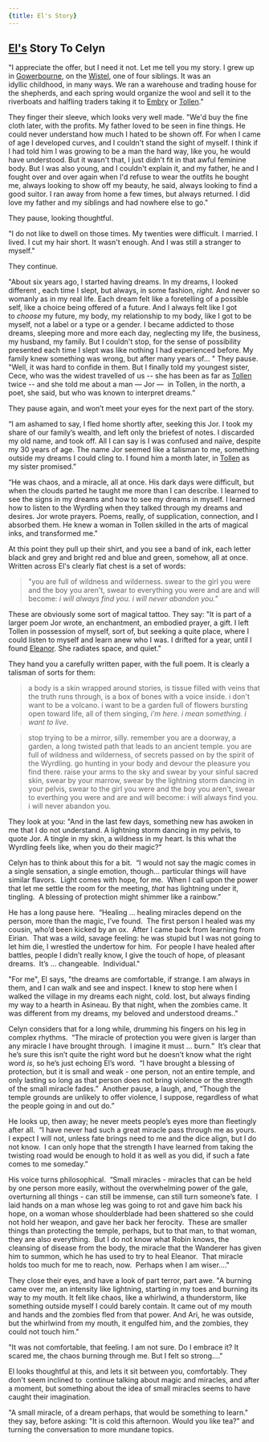 ```yaml
---
{title: El's Story}
---
```

## [El's](<../../../../people/sembarans/el.md>) Story To Celyn

"I appreciate the offer, but I need it not. Let me tell you my story. I grew up in [Gowerbourne](<../../../../gazetteer/greater-sembara/sembara/heartlands/gowerbourne.md>), on the [Wistel](<../../../../gazetteer/greater-sembara/rivers/wistel-enst-watershed/wistel.md>), one of four siblings. It was an idyllic childhood, in many ways. We ran a warehouse and trading house for the shepherds, and each spring would organize the wool and sell it to the riverboats and halfling traders taking it to [Embry](<../../../../gazetteer/greater-sembara/sembara/heartlands/embry.md>) or [Tollen](<../../../../gazetteer/western-green-sea/tollen/tollen.md>)." 

They finger their sleeve, which looks very well made. "We'd buy the fine cloth later, with the profits. My father loved to be seen in fine things. He could never understand how much I hated to be shown off. For when I came of age I developed curves, and I couldn't stand the sight of myself. I think if I had told him I was growing to be a man the hard way, like you, he would have understood. But it wasn't that, I just didn't fit in that awful feminine body. But I was also young, and I couldn't explain it, and my father, he and I fought over and over again when I'd refuse to wear the outfits he bought me, always looking to show off my beauty, he said, always looking to find a good suitor. I ran away from home a few times, but always returned. I did love my father and my siblings and had nowhere else to go."
 
They pause, looking thoughtful.  
 
"I do not like to dwell on those times. My twenties were difficult. I married. I lived. I cut my hair short. It wasn't enough. And I was still a stranger to myself."

They continue. 

"About six years ago, I started having dreams. In my dreams, I looked different , each time I slept, but always, in some fashion, _right._ And never so womanly as in my real life. Each dream felt like a foretelling of a possible self, like a choice being offered of a future. And I always felt like I got to _choose_ my future, my body, my relationship to my body, like I got to be myself, not a label or a type or a gender. I became addicted to those dreams, sleeping more and more each day, neglecting my life, the business, my husband, my family. But I couldn't stop, for the sense of possibility presented each time I slept was like nothing I had experienced before. My family knew something was wrong, but after many years of... " They pause. "Well, it was hard to confide in them. But I finally told my youngest sister, Cece, who was the widest travelled of us -- she has been as far as [Tollen](<../../../../gazetteer/western-green-sea/tollen/tollen.md>) twice -- and she told me about a man — Jor —  in Tollen, in the north, a poet, she said, but who was known to interpret dreams.”

They pause again, and won’t meet your eyes for the next part of the story. 

“I am ashamed to say, I fled home shortly after, seeking this Jor. I took my share of our family’s wealth, and left only the briefest of notes. I discarded my old name, and took off. All I can say is I was confused and naïve, despite my 30 years of age. The name Jor seemed like a talisman to me, something outside my dreams I could cling to. I found him a month later, in [Tollen](<../../../../gazetteer/western-green-sea/tollen/tollen.md>) as my sister promised.” 

“He was chaos, and a miracle, all at once. His dark days were difficult, but when the clouds parted he taught me more than I can describe. I learned to see the signs in my dreams and how to see my dreams in myself. I learned how to listen to the Wyrdling when they talked through my dreams and desires. Jor wrote prayers. Poems, really, of supplication, connection, and I absorbed them. He knew a woman in Tollen skilled in the arts of magical inks, and transformed me."  

At this point they pull up their shirt, and you see a band of ink, each letter black and grey and bright red and blue and green, somehow, all at once. Written across El's clearly flat chest is a set of words:

> "you are full of wildness and wilderness. swear to the girl you were and the boy you aren't, swear to everything you were and are and will become: _i will always find you. i will never abandon you."_

These are obviously some sort of magical tattoo. They say: "It is part of a larger poem Jor wrote, an enchantment, an embodied prayer, a gift. I left Tollen in possession of myself, sort of, but seeking a quite place, where I could listen to myself and learn anew who I was. I drifted for a year, until I found [Eleanor](<../../../../people/sembarans/eleanor.md>). She radiates space, and quiet."   

They hand you a carefully written paper, with the full poem. It is clearly a talisman of sorts for them:

> a body is a skin wrapped around stories, is tissue filled with veins that the truth runs through, is a box of bones with a voice inside. i don't want to be a volcano. i want to be a garden full of flowers bursting open toward life, all of them singing, _i'm here. i mean something. i want to live._  
   
> stop trying to be a mirror, silly. remember you are a doorway, a garden, a long twisted path that leads to an ancient temple. you are full of wildness and wilderness, of secrets passed on by the spirit of the Wyrdling. go hunting in your body and devour the pleasure you find there. raise your arms to the sky and swear by your sinful sacred skin, swear by your marrow, swear by the lightning storm dancing in your pelvis, swear to the girl you were and the boy you aren't, swear to everthing you were and are and will become: i will always find you. i will never abandon you.



They look at you: "And in the last few days, something new has awoken in me that I do not understand. A lightning storm dancing in my pelvis, to quote Jor. A tingle in my skin, a wildness in my heart. Is this what the Wyrdling feels like, when you do their magic?"

Celyn has to think about this for a bit.  “I would not say the magic comes in a single sensation, a single emotion, though… particular things will have similar flavors.  Light comes with hope, for me.  When I call upon the power that let me settle the room for the meeting, *that* has lightning under it, tingling.  A blessing of protection might shimmer like a rainbow.”  
  
He has a long pause here.  “Healing … healing miracles depend on the person, more than the magic, I’ve found.  The first person I healed was my cousin, who’d been kicked by an ox.  After I came back from learning from Eirian.  That was a wild, savage feeling: he was stupid but I was not going to let him die, I wrestled the undertow for him.  For people I have healed after battles, people I didn’t really know, I give the touch of hope, of pleasant dreams.  It’s … changeable.  Individual."

"For me", El says, "the dreams are comfortable, if strange. I am always in them, and I can walk and see and inspect. I knew to stop here when I walked the village in my dreams each night, cold. lost, but always finding my way to a hearth in Asineau. By that night, when the zombies came. It was different from my dreams, my beloved and understood dreams.."

Celyn considers that for a long while, drumming his fingers on his leg in complex rhythms.  “The miracle of protection you were given is larger than any miracle I have brought through.  I imagine it must … burn.”  It’s clear that he’s sure this isn’t quite the right word but he doesn’t know what the right word _is_, so he’s just echoing El’s word.  “I have brought a blessing of protection, but it is small and weak - one person, not an entire temple, and only lasting so long as that person does not bring violence or the strength of the small miracle fades.”  Another pause, a laugh, and, “Though the temple grounds are unlikely to offer violence, I suppose, regardless of what the people going in and out do.”  
  
He looks up, then away; he never meets people’s eyes more than fleetingly after all.  “I have never had such a great miracle pass through me as yours.  I expect I will not, unless fate brings need to me and the dice align, but I do not know.  I can only hope that the strength I have learned from taking the twisting road would be enough to hold it as well as you did, if such a fate comes to me someday.”  
  
His voice turns philosophical.  “Small miracles - miracles that can be held by one person more easily, without the overwhelming power of the gale, overturning all things - can still be immense, can still turn someone’s fate.  I laid hands on a man whose leg was going to rot and gave him back his hope, on a woman whose shoulderblade had been shattered so she could not hold her weapon, and gave her back her ferocity.  These are smaller things than protecting the temple, perhaps, but to that man, to that woman, they are also everything.  But I do not know what Robin knows, the cleansing of disease from the body, the miracle that the Wanderer has given him to summon, which he has used to try to heal Eleanor.  That miracle holds too much for me to reach, now.  Perhaps when I am wiser…."
  
They close their eyes, and have a look of part terror, part awe. "A burning came over me, an intensity like lightning, starting in my toes and burning its way to my mouth. It felt like chaos, like a whirlwind, a thunderstorm, like something outside myself I could barely contain. It came out of my mouth and hands and the zombies fled from that power. And Ari, he was outside, but the whirlwind from my mouth, it engulfed him, and the zombies, they could not touch him."  

"It was not comfortable, that feeling. I am not sure. Do I embrace it? It scared me, the chaos burning through me. But I felt so strong...."

El looks thoughtful at this, and lets it sit between you, comfortably. They don't seem inclined to  continue talking about magic and miracles, and after a moment, but something about the idea of small miracles seems to have caught their imagination.

"A small miracle, of a dream perhaps, that would be something to learn." they say, before asking: "It is cold this afternoon. Would you like tea?" and turning the conversation to more mundane topics.